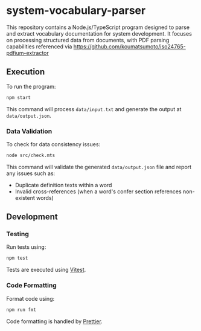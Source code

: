 # system-vocabulary-parser

This repository contains a Node.js/TypeScript program designed to parse and extract vocabulary documentation for system development. It focuses on processing structured data from documents, with PDF parsing capabilities referenced via https://github.com/koumatsumoto/iso24765-pdfium-extractor

## Execution

To run the program:

```bash
npm start
```

This command will process `data/input.txt` and generate the output at `data/output.json`.

### Data Validation

To check for data consistency issues:

```bash
node src/check.mts
```

This command will validate the generated `data/output.json` file and report any issues such as:
- Duplicate definition texts within a word
- Invalid cross-references (when a word's confer section references non-existent words)

## Development

### Testing

Run tests using:

```bash
npm test
```

Tests are executed using [Vitest](https://vitest.dev/).

### Code Formatting

Format code using:

```bash
npm run fmt
```

Code formatting is handled by [Prettier](https://prettier.io/).
